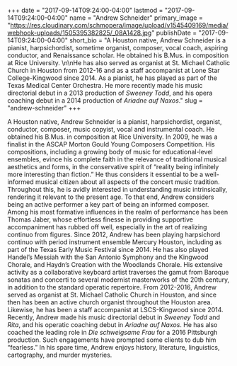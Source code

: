 +++
date = "2017-09-14T09:24:00-04:00"
lastmod = "2017-09-14T09:24:00-04:00"
name = "Andrew Schneider"
primary_image = "https://res.cloudinary.com/schmopera/image/upload/v1545409169/media/webhook-uploads/1505395382825/_08A1428.jpg"
publishDate = "2017-09-14T09:24:00-04:00"
short_bio = "A Houston native, Andrew Schneider is a pianist, harpsichordist, sometime organist, composer, vocal coach, aspiring conductor, and Renaissance scholar. He obtained his B.Mus. in composition at Rice University. \n\nHe has also served as organist at St. Michael Catholic Church in Houston from 2012-16 and as a staff accompanist at Lone Star College-Kingwood since 2014. As a pianist, he has played as part of the Texas Medical Center Orchestra. He more recently made his music directorial debut in a 2013 production of *Sweeney Todd*, and his opera coaching debut in a 2014 production of *Ariadne auf Naxos*."
slug = "andrew-schneider"
+++

A Houston native, Andrew Schneider is a pianist, harpsichordist, organist, conductor, composer, music copyist, vocal and instrumental coach. He obtained his B.Mus. in composition at Rice University. In 2009, he was a finalist in the ASCAP Morton Gould Young Composers Competition. His compositions, including a growing body of music for educational-level ensembles, evince his complete faith in the relevance of traditional musical aesthetics and
forms, in the conservative spirit of “reality being infinitely more interesting than fiction.” He thus considers it essential to be a well-informed musical citizen about all aspects of the concert music tradition. Throughout this, he is avidly interested in understanding music intrinsically, rendering it relevant to the present age. To that end, Andrew considers being an active performer a key part of being an informed composer. Among his most formative influences in the realm of performance has been Thomas Jaber, whose effortless finesse in providing supportive accompaniment has rubbed off well, especially in the art of realizing continuo from figures. Since 2012, Andrew has been playing harpsichord continuo with period instrument ensemble Mercury Houston, including as part of the Texas Early Music Festival since 2014. He has also played Handel’s Messiah with the San Antonio Symphony and the Kingwood Chorale, and Haydn’s Creation with the Woodlands Chorale. His extensive activity as a collaborative keyboard artist traverses the gamut from Baroque sonatas and concerti to several modernist masterworks of the 20th century, in addition to the standard operatic repertoire.
From 2012-2016, Andrew served as organist at St. Michael Catholic Church in Houston, and since then has been an active church organist throughout the Houston area. Likewise, he has been a staff accompanist at LSCS-Kingwood since 2014. Recently, Andrew made his music directorial debut in *Sweeney Todd* and *Rita*, and his operatic coaching debut in *Ariadne auf Naxos*. He has also coached the leading role in *Die schweigsame Frau* for a 2016 Pittsburgh production. Such engagements have prompted some clients to dub him “fearless.” In his spare time, Andrew enjoys history, literature, linguistics, cartography, and murder mysteries.

